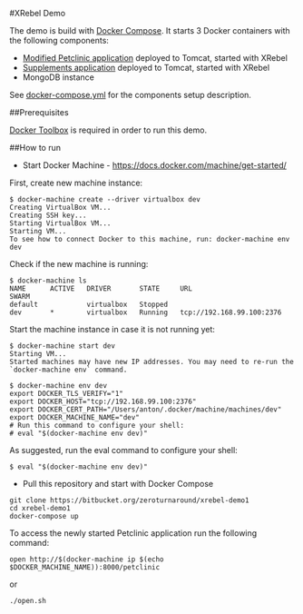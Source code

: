 #XRebel Demo

The demo is build with [Docker Compose](https://docs.docker.com/compose/). It starts 3 Docker containers with the following components:

- [Modified Petclinic application](https://github.com/zeroturnaround/xrebel-demo-supplements) deployed to Tomcat, started with XRebel
- [Supplements application](https://github.com/zeroturnaround/xrebel-demo-supplements) deployed to Tomcat, started with XRebel
- MongoDB instance

See [docker-compose.yml](docker-compose.yml) for the components setup description. 

##Prerequisites

[Docker Toolbox](https://docs.docker.com/mac/step_one/) is required in order to run this demo.

##How to run

- Start Docker Machine - https://docs.docker.com/machine/get-started/

First, create new machine instance:
```
$ docker-machine create --driver virtualbox dev
Creating VirtualBox VM...
Creating SSH key...
Starting VirtualBox VM...
Starting VM...
To see how to connect Docker to this machine, run: docker-machine env dev
```
Check if the new machine is running:

```
$ docker-machine ls
NAME      ACTIVE   DRIVER       STATE     URL                         SWARM
default            virtualbox   Stopped
dev       *        virtualbox   Running   tcp://192.168.99.100:2376
```
Start the machine instance in case it is not running yet:

```
$ docker-machine start dev
Starting VM...
Started machines may have new IP addresses. You may need to re-run the `docker-machine env` command.

$ docker-machine env dev
export DOCKER_TLS_VERIFY="1"
export DOCKER_HOST="tcp://192.168.99.100:2376"
export DOCKER_CERT_PATH="/Users/anton/.docker/machine/machines/dev"
export DOCKER_MACHINE_NAME="dev"
# Run this command to configure your shell:
# eval "$(docker-machine env dev)"
```
As suggested, run the eval command to configure your shell:

```
$ eval "$(docker-machine env dev)"
```

- Pull this repository and start with Docker Compose
```
git clone https://bitbucket.org/zeroturnaround/xrebel-demo1
cd xrebel-demo1
docker-compose up
```

To access the newly started Petclinic application run the following command:

```
open http://$(docker-machine ip $(echo $DOCKER_MACHINE_NAME)):8000/petclinic
```
or

```
./open.sh
```


